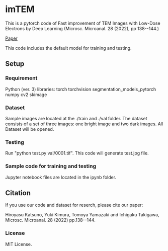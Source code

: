 # imTEM

This is a pytorch code of Fast improvement of TEM Images with Low-Dose Electrons by Deep Learning (Microsc. Microanal. 28 (2022), pp 138--144.)

[Paper](https://doi.org/10.1017/S1431927621013799)

This code includes the default model for training and testing.

## Setup

### Requirement
Python (ver. 3) libraries:
torch 
torchvision
segmentation_models_pytorch
numpy
cv2
skimage

### Dataset
Sample images are located at the ./train and ./val folder.
The dataset consists of a set of three images: one bright image and two dark images.
All Dataset will be opened.

### Testing
Run "python test.py val/0001.tif".
This code will generate test.jpg file.

### Sample code for training and testing 
Jupyter notebook files are located in the ipynb folder.


## Citation
If you use our code and dataset for reserch, please cite our paper:

Hiroyasu Katsuno, Yuki Kimura, Tomoya Yamazaki and Ichigaku Takigawa, Microsc. Microanal. 28 (2022) pp.138--144.

### License
MIT License.


